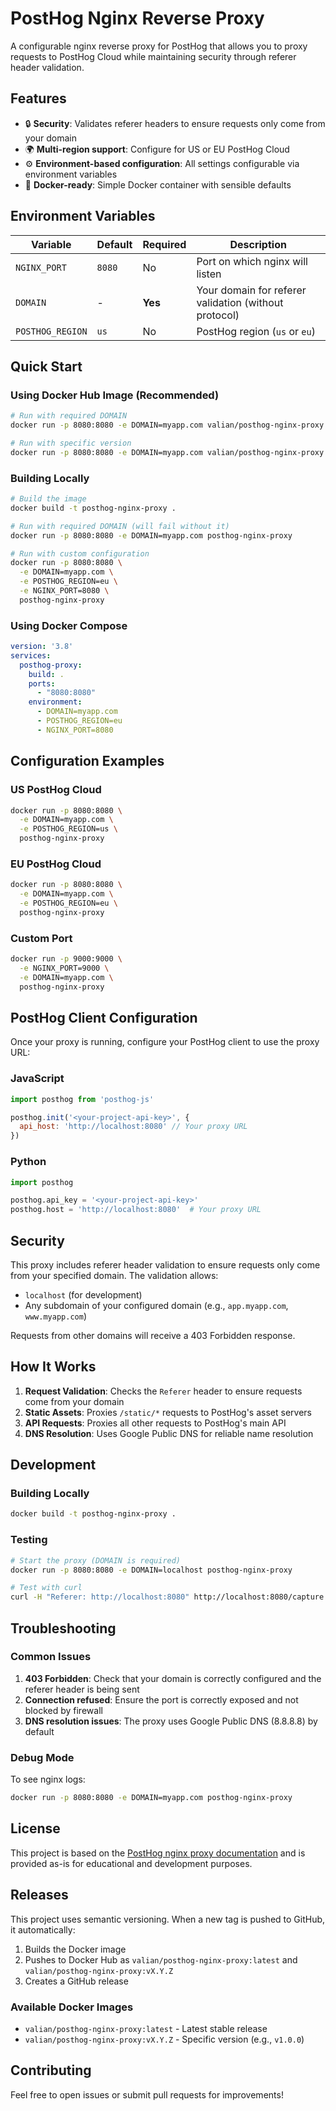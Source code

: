 # PostHog Nginx Reverse Proxy

A configurable nginx reverse proxy for PostHog that allows you to proxy requests to PostHog Cloud while maintaining security through referer header validation.

## Features

- 🔒 **Security**: Validates referer headers to ensure requests only come from your domain
- 🌍 **Multi-region support**: Configure for US or EU PostHog Cloud
- ⚙️ **Environment-based configuration**: All settings configurable via environment variables
- 🐳 **Docker-ready**: Simple Docker container with sensible defaults

## Environment Variables

| Variable | Default | Required | Description |
|----------|---------|----------|-------------|
| `NGINX_PORT` | `8080` | No | Port on which nginx will listen |
| `DOMAIN` | - | **Yes** | Your domain for referer validation (without protocol) |
| `POSTHOG_REGION` | `us` | No | PostHog region (`us` or `eu`) |

## Quick Start

### Using Docker Hub Image (Recommended)

```bash
# Run with required DOMAIN
docker run -p 8080:8080 -e DOMAIN=myapp.com valian/posthog-nginx-proxy:latest

# Run with specific version
docker run -p 8080:8080 -e DOMAIN=myapp.com valian/posthog-nginx-proxy:v1.0.0
```

### Building Locally

```bash
# Build the image
docker build -t posthog-nginx-proxy .

# Run with required DOMAIN (will fail without it)
docker run -p 8080:8080 -e DOMAIN=myapp.com posthog-nginx-proxy

# Run with custom configuration
docker run -p 8080:8080 \
  -e DOMAIN=myapp.com \
  -e POSTHOG_REGION=eu \
  -e NGINX_PORT=8080 \
  posthog-nginx-proxy
```

### Using Docker Compose

```yaml
version: '3.8'
services:
  posthog-proxy:
    build: .
    ports:
      - "8080:8080"
    environment:
      - DOMAIN=myapp.com
      - POSTHOG_REGION=eu
      - NGINX_PORT=8080
```

## Configuration Examples

### US PostHog Cloud
```bash
docker run -p 8080:8080 \
  -e DOMAIN=myapp.com \
  -e POSTHOG_REGION=us \
  posthog-nginx-proxy
```

### EU PostHog Cloud
```bash
docker run -p 8080:8080 \
  -e DOMAIN=myapp.com \
  -e POSTHOG_REGION=eu \
  posthog-nginx-proxy
```

### Custom Port
```bash
docker run -p 9000:9000 \
  -e NGINX_PORT=9000 \
  -e DOMAIN=myapp.com \
  posthog-nginx-proxy
```

## PostHog Client Configuration

Once your proxy is running, configure your PostHog client to use the proxy URL:

### JavaScript
```javascript
import posthog from 'posthog-js'

posthog.init('<your-project-api-key>', {
  api_host: 'http://localhost:8080' // Your proxy URL
})
```

### Python
```python
import posthog

posthog.api_key = '<your-project-api-key>'
posthog.host = 'http://localhost:8080'  # Your proxy URL
```

## Security

This proxy includes referer header validation to ensure requests only come from your specified domain. The validation allows:

- `localhost` (for development)
- Any subdomain of your configured domain (e.g., `app.myapp.com`, `www.myapp.com`)

Requests from other domains will receive a 403 Forbidden response.

## How It Works

1. **Request Validation**: Checks the `Referer` header to ensure requests come from your domain
2. **Static Assets**: Proxies `/static/*` requests to PostHog's asset servers
3. **API Requests**: Proxies all other requests to PostHog's main API
4. **DNS Resolution**: Uses Google Public DNS for reliable name resolution

## Development

### Building Locally
```bash
docker build -t posthog-nginx-proxy .
```

### Testing
```bash
# Start the proxy (DOMAIN is required)
docker run -p 8080:8080 -e DOMAIN=localhost posthog-nginx-proxy

# Test with curl
curl -H "Referer: http://localhost:8080" http://localhost:8080/capture
```

## Troubleshooting

### Common Issues

1. **403 Forbidden**: Check that your domain is correctly configured and the referer header is being sent
2. **Connection refused**: Ensure the port is correctly exposed and not blocked by firewall
3. **DNS resolution issues**: The proxy uses Google Public DNS (8.8.8.8) by default

### Debug Mode
To see nginx logs:
```bash
docker run -p 8080:8080 -e DOMAIN=myapp.com posthog-nginx-proxy
```

## License

This project is based on the [PostHog nginx proxy documentation](https://posthog.com/docs/advanced/proxy/nginx) and is provided as-is for educational and development purposes.

## Releases

This project uses semantic versioning. When a new tag is pushed to GitHub, it automatically:

1. Builds the Docker image
2. Pushes to Docker Hub as `valian/posthog-nginx-proxy:latest` and `valian/posthog-nginx-proxy:vX.Y.Z`
3. Creates a GitHub release

### Available Docker Images

- `valian/posthog-nginx-proxy:latest` - Latest stable release
- `valian/posthog-nginx-proxy:vX.Y.Z` - Specific version (e.g., `v1.0.0`)

## Contributing

Feel free to open issues or submit pull requests for improvements!